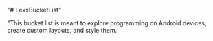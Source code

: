"# LexxBucketList" 

"This bucket list is meant to explore programming on Android devices, 
create custom layouts, and style them. 
